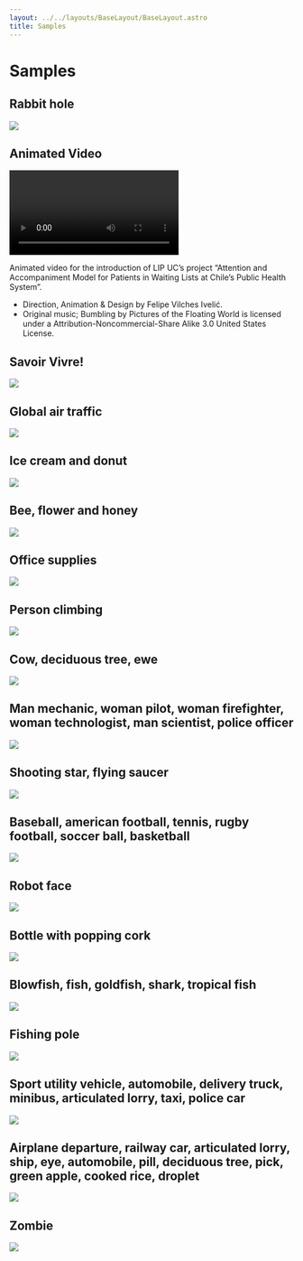 ```yaml
---
layout: ../../layouts/BaseLayout/BaseLayout.astro
title: Samples
---
```


# Samples
## Rabbit hole
![](assets-samples/rabit-hole.svg)

## Animated Video
<video controls>
	<source src="assets-samples/lip-video-modelo-atencion-openmoji.mp4" type="video/mp4">
</video>

Animated video for the introduction of LIP UC’s project “Attention and Accompaniment Model for Patients in Waiting Lists at Chile’s Public Health System”.

- Direction, Animation & Design by Felipe Vilches Ivelić.
- Original music; Bumbling by Pictures of the Floating World is licensed under a Attribution-Noncommercial-Share Alike 3.0 United States License.

## Savoir Vivre!
![](assets-samples/savoir-vivre.svg)

## Global air traffic
![](assets-samples/flight-travel.svg)

## Ice cream and donut
![](assets-samples/ice-donut.svg)

## Bee, flower and honey
![](assets-samples/honey.svg)

## Office supplies
![](assets-samples/office-supplies.svg)

## Person climbing
![](assets-samples/climbing.svg)

## Cow, deciduous tree, ewe
![](assets-samples/pasture.svg)

## Man mechanic, woman pilot, woman firefighter, woman technologist, man scientist, police officer
![](assets-samples/jobs.svg)

## Shooting star, flying saucer
![](assets-samples/ufo.svg)

## Baseball, american football, tennis, rugby football, soccer ball, basketball
![](assets-samples/balls.svg)

## Robot face
![](assets-samples/robot.svg)

## Bottle with popping cork
![](assets-samples/champagne.svg)

## Blowfish, fish, goldfish, shark, tropical fish
![](assets-samples/sea.svg)

## Fishing pole
![](assets-samples/fish.svg)

## Sport utility vehicle, automobile, delivery truck, minibus, articulated lorry, taxi, police car
![](assets-samples/traffic.svg)

## Airplane departure, railway car, articulated lorry, ship, eye, automobile, pill, deciduous tree, pick, green apple, cooked rice, droplet
![](assets-samples/info.svg)

## Zombie
![](assets-samples/zombie.svg)